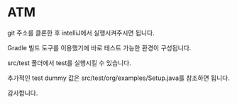 # ATM
git 주소를 클론한 후 intelliJ에서 실행시켜주시면 됩니다.

Gradle 빌드 도구를 이용했기에 바로 테스트 가능한 환경이 구성됩니다.

src/test 폴더에서 test를 실행시킬 수 있습니다.

추가적인 test dummy 값은 src/test/org/examples/Setup.java를 참조하면 됩니다.

감사합니다.
